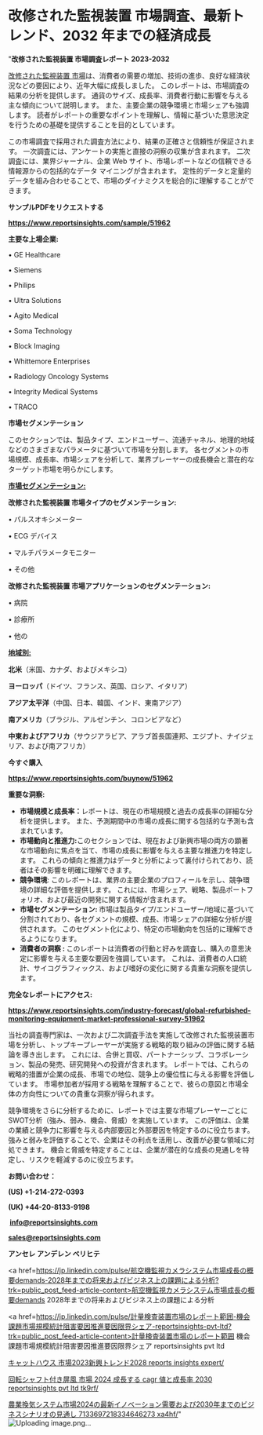 # 改修された監視装置 市場調査、最新トレンド、2032 年までの経済成長

"<strong>改修された監視装置 市場調査レポート 2023-2032</strong>

<a href=https://www.reportsinsights.com/sample/51962>改修された監視装置 市場</a>は、消費者の需要の増加、技術の進歩、良好な経済状況などの要因により、近年大幅に成長しました。 このレポートは、市場調査の結果の分析を提供します。 通貨のサイズ、成長率、消費者行動に影響を与える主な傾向について説明します。 また、主要企業の競争環境と市場シェアも強調します。 読者がレポートの重要なポイントを理解し、情報に基づいた意思決定を行うための基礎を提供することを目的としています。

この市場調査で採用された調査方法により、結果の正確さと信頼性が保証されます。 一次調査には、アンケートの実施と直接の洞察の収集が含まれます。 二次調査には、業界ジャーナル、企業 Web サイト、市場レポートなどの信頼できる情報源からの包括的なデータ マイニングが含まれます。 定性的データと定量的データを組み合わせることで、市場のダイナミクスを総合的に理解することができます。

<strong><b>サンプルPDFをリクエストする</b></strong>

<a href=https://www.reportsinsights.com/sample/51962><strong><u>https://www.reportsinsights.com/sample/51962</u></strong></a>

<strong>主要な上場企業:</strong>

• GE Healthcare

• Siemens

• Philips

• Ultra Solutions

• Agito Medical

• Soma Technology

• Block Imaging

• Whittemore Enterprises

• Radiology Oncology Systems

• Integrity Medical Systems

• TRACO

<strong>市場セグメンテーション</strong>

このセクションでは、製品タイプ、エンドユーザー、流通チャネル、地理的地域などのさまざまなパラメータに基づいて市場を分割します。 各セグメントの市場規模、成長率、市場シェアを分析して、業界プレーヤーの成長機会と潜在的なターゲット市場を明らかにします。

<strong><u>市場セグメンテーション</u></strong><strong><u>:</u></strong>

<strong>改修された監視装置 市場タイプのセグメンテーション:</strong>

• パルスオキシメーター

• ECG デバイス

• マルチパラメータモニター

• その他

<strong>改修された監視装置 市場アプリケーションのセグメンテーション:</strong>

• 病院

• 診療所

• 他の

<strong><u>地域別</u></strong><strong><u>:</u></strong>

<strong>北米</strong>（米国、カナダ、およびメキシコ）

<strong>ヨーロッパ</strong>（ドイツ、フランス、英国、ロシア、イタリア）

<strong>アジア太平洋</strong>（中国、日本、韓国、インド、東南アジア）

<strong>南アメリカ</strong>（ブラジル、アルゼンチン、コロンビアなど）

<strong>中東およびアフリカ</strong>（サウジアラビア、アラブ首長国連邦、エジプト、ナイジェリア、および南アフリカ）

<strong>今すぐ購入</strong>

<a href=https://www.reportsinsights.com/buynow/51962><strong><u>https://www.reportsinsights.com/buynow/51962</u></strong></a>

<strong>重要な洞察:</strong>
<ul>
  <li><strong>市場規模と成長率：</strong>レポートは、現在の市場規模と過去の成長率の詳細な分析を提供します。 また、予測期間中の市場の成長に関する包括的な予測も含まれています。</li>
  <li><strong>市場動向と推進力:</strong>このセクションでは、現在および新興市場の両方の顕著な市場動向に焦点を当て、市場の成長に影響を与える主要な推進力を特定します。 これらの傾向と推進力はデータと分析によって裏付けられており、読者はその影響を明確に理解できます。</li>
  <li><strong>競争環境</strong>: このレポートは、業界の主要企業のプロフィールを示し、競争環境の詳細な評価を提供します。 これには、市場シェア、戦略、製品ポートフォリオ、および最近の開発に関する情報が含まれます。</li>
  <li><strong>市場セグメンテーション: </strong>市場は製品タイプ/エンドユーザー/地域に基づいて分割されており、各セグメントの規模、成長、市場シェアの詳細な分析が提供されます。 このセグメント化により、特定の市場動向を包括的に理解できるようになります。</li>
  <li><strong>消費者の洞察 : </strong>このレポートは消費者の行動と好みを調査し、購入の意思決定に影響を与える主要な要因を強調しています。 これは、消費者の人口統計、サイコグラフィックス、および嗜好の変化に関する貴重な洞察を提供します。</li>
</ul>
<strong>完全なレポートにアクセス:</strong>

<a href=https://www.reportsinsights.com/industry-forecast/global-refurbished-monitoring-equipment-market-professional-survey-51962><strong><u><b>https://www.reportsinsights.com/industry-forecast/global-refurbished-monitoring-equipment-market-professional-survey-51962</b></u></strong></a>

当社の調査専門家は、一次および二次調査手法を実施して改修された監視装置市場を分析し、トップキープレーヤーが実施する戦略的取り組みの評価に関する結論を導き出します。 これには、合併と買収、パートナーシップ、コラボレーション、製品の発売、研究開発への投資が含まれます。 レポートでは、これらの戦略的措置が企業の成長、市場での地位、競争上の優位性に与える影響を評価しています。 市場参加者が採用する戦略を理解することで、彼らの意図と市場全体の方向性についての貴重な洞察が得られます。

競争環境をさらに分析するために、レポートでは主要な市場プレーヤーごとにSWOT分析（強み、弱み、機会、脅威）を実施しています。 この評価は、企業の業績と競争力に影響を与える内部要因と外部要因を特定するのに役立ちます。 強みと弱みを評価することで、企業はその利点を活用し、改善が必要な領域に対処できます。 機会と脅威を特定することは、企業が潜在的な成長の見通しを特定し、リスクを軽減するのに役立ちます。

<strong>お問い合わせ：</strong>

<strong>(US) +1-214-272-0393</strong>

<strong>(UK) +44-20-8133-9198</strong>

<strong> </strong><a href=info@reportsinsights.com><strong><u>info@reportsinsights.com</u></strong></a>

<a href=sales@reportsinsights.com><strong><u>sales@reportsinsights.com</u></strong></a>

<strong>アンセレ アンデレン ベリヒテ</strong>

<a href=https://jp.linkedin.com/pulse/航空機監視カメラシステム市場成長の概要demands-2028年までの将来およびビジネス上の課題による分析?trk=public_post_feed-article-content>航空機監視カメラシステム市場成長の概要demands 2028年までの将来およびビジネス上の課題による分析</a>

<a href=https://jp.linkedin.com/pulse/計量検査装置市場のレポート範囲-機会課題市場規模統計阻害要因推進要因限界シェア-reportsinsights-pvt-ltd?trk=public_post_feed-article-content>計量検査装置市場のレポート範囲 機会課題市場規模統計阻害要因推進要因限界シェア reportsinsights pvt ltd</a>

<a href=https://www.linkedin.com/pulse/キャットハウス-市場2023新興トレンド2028-reports-insights-expert/>キャットハウス 市場2023新興トレンド2028 reports insights expert/</a>

<a href=https://www.linkedin.com/pulse/回転シャフト付き屏風-市場-2024-成長する-cagr-値と成長率-2030-reportsinsights-pvt-ltd-tk9rf/>回転シャフト付き屏風 市場 2024 成長する cagr 値と成長率 2030 reportsinsights pvt ltd tk9rf/</a>

<a href=https://www.linkedin.com/pulse/農業換気システム市場2024の最新イノベーション需要および2030年までのビジネスシナリオの見通し-7133697218334646273-xa4hf/>農業換気システム市場2024の最新イノベーション需要および2030年までのビジネスシナリオの見通し 7133697218334646273 xa4hf/</a>"
![Uploading image.png…]()
